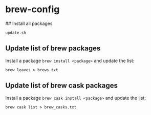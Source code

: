 # brew-config

## Install all packages
```shell script
update.sh
```

## Update list of brew packages

Install a package `brew install <package>` and update the list:

```shell script
brew leaves > brews.txt
```

## Update list of brew cask packages

Install a package `brew cask install <package>` and update the list:

```shell script
brew cask list > brew_casks.txt
```